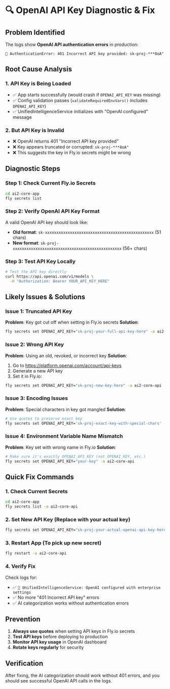 # 🔍 OpenAI API Key Diagnostic & Fix

## Problem Identified
The logs show **OpenAI API authentication errors** in production:
```
🚨 AuthenticationError: 401 Incorrect API key provided: sk-proj-***8oA"
```

## Root Cause Analysis

### 1. **API Key is Being Loaded**
- ✅ App starts successfully (would crash if `OPENAI_API_KEY` was missing)
- ✅ Config validation passes (`validateRequiredEnvVars()` includes `OPENAI_API_KEY`)
- ✅ UnifiedIntelligenceService initializes with "OpenAI configured" message

### 2. **But API Key is Invalid**
- ❌ OpenAI returns 401 "Incorrect API key provided"
- ❌ Key appears truncated or corrupted: `sk-proj-***8oA"`
- ❌ This suggests the key in Fly.io secrets might be wrong

## Diagnostic Steps

### Step 1: Check Current Fly.io Secrets
```bash
cd ai2-core-app
fly secrets list
```

### Step 2: Verify OpenAI API Key Format
A valid OpenAI API key should look like:
- **Old format**: `sk-xxxxxxxxxxxxxxxxxxxxxxxxxxxxxxxxxxxxxxxxxxxxxxxx` (51 chars)
- **New format**: `sk-proj-xxxxxxxxxxxxxxxxxxxxxxxxxxxxxxxxxxxxxxxxxxxxxxxx` (56+ chars)

### Step 3: Test API Key Locally
```bash
# Test the API key directly
curl https://api.openai.com/v1/models \
  -H "Authorization: Bearer YOUR_API_KEY_HERE"
```

## Likely Issues & Solutions

### Issue 1: **Truncated API Key**
**Problem**: Key got cut off when setting in Fly.io secrets
**Solution**: 
```bash
fly secrets set OPENAI_API_KEY="sk-proj-your-full-api-key-here" -a ai2-core-api
```

### Issue 2: **Wrong API Key**
**Problem**: Using an old, revoked, or incorrect key
**Solution**: 
1. Go to https://platform.openai.com/account/api-keys
2. Generate a new API key
3. Set it in Fly.io:
```bash
fly secrets set OPENAI_API_KEY="sk-proj-new-key-here" -a ai2-core-api
```

### Issue 3: **Encoding Issues**
**Problem**: Special characters in key got mangled
**Solution**: 
```bash
# Use quotes to preserve exact key
fly secrets set OPENAI_API_KEY='sk-proj-exact-key-with-special-chars' -a ai2-core-api
```

### Issue 4: **Environment Variable Name Mismatch**
**Problem**: Key set with wrong name in Fly.io
**Solution**: 
```bash
# Make sure it's exactly OPENAI_API_KEY (not OPENAI_KEY, etc.)
fly secrets set OPENAI_API_KEY="your-key" -a ai2-core-api
```

## Quick Fix Commands

### 1. **Check Current Secrets**
```bash
cd ai2-core-app
fly secrets list -a ai2-core-api
```

### 2. **Set New API Key** (Replace with your actual key)
```bash
fly secrets set OPENAI_API_KEY="sk-proj-your-actual-openai-api-key-here" -a ai2-core-api
```

### 3. **Restart App** (To pick up new secret)
```bash
fly restart -a ai2-core-api
```

### 4. **Verify Fix**
Check logs for:
- ✅ `🧠 UnifiedIntelligenceService: OpenAI configured with enterprise settings`
- ✅ No more "401 Incorrect API key" errors
- ✅ AI categorization works without authentication errors

## Prevention

1. **Always use quotes** when setting API keys in Fly.io secrets
2. **Test API keys** before deploying to production
3. **Monitor API key usage** in OpenAI dashboard
4. **Rotate keys regularly** for security

## Verification

After fixing, the AI categorization should work without 401 errors, and you should see successful OpenAI API calls in the logs.
